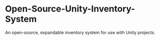 # Open-Source-Unity-Inventory-System
An open-source, expandable inventory system for use with Unity projects.
